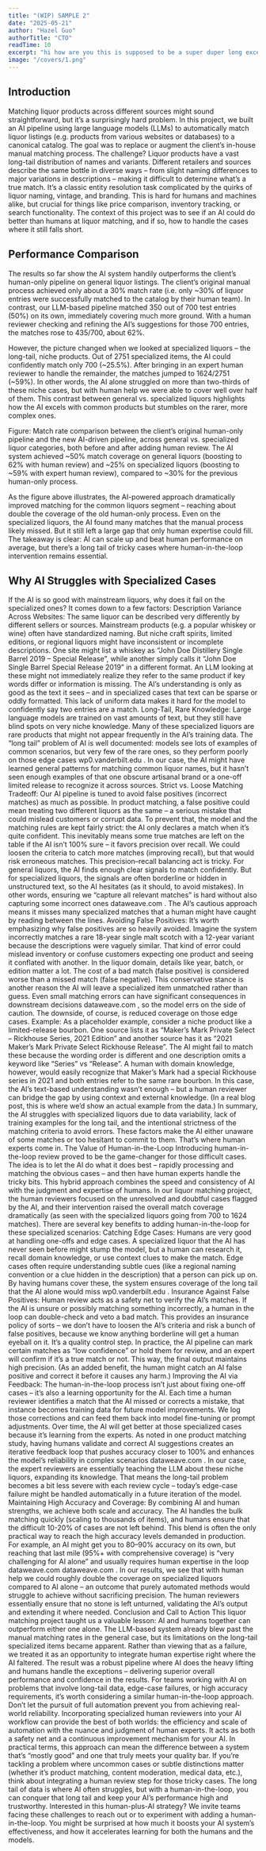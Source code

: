 ```yaml
---
title: "(WIP) SAMPLE 2"
date: "2025-05-21"
author: "Hazel Guo"
authorTitle: "CTO"
readTime: 10
excerpt: "hi how are you this is supposed to be a super duper long excerpt, hi how are you this is supposed to be a super duper long excerpt, hi how are you this is supposed to be a super duper long excerpt, hi how are you this is supposed to be a super duper long excerpt"
image: "/covers/1.png"
---
```


## Introduction

Matching liquor products across different sources might sound straightforward, but it’s a surprisingly hard problem. In this project, we built an AI pipeline using large language models (LLMs) to automatically match liquor listings (e.g. products from various websites or databases) to a canonical catalog. The goal was to replace or augment the client’s in-house manual matching process. The challenge? Liquor products have a vast long-tail distribution of names and variants. Different retailers and sources describe the same bottle in diverse ways – from slight naming differences to major variations in descriptions – making it difficult to determine what’s a true match. It’s a classic entity resolution task complicated by the quirks of liquor naming, vintage, and branding. This is hard for humans and machines alike, but crucial for things like price comparison, inventory tracking, or search functionality. The context of this project was to see if an AI could do better than humans at liquor matching, and if so, how to handle the cases where it still falls short.

## Performance Comparison

The results so far show the AI system handily outperforms the client’s human-only pipeline on general liquor listings. The client’s original manual process achieved only about a 30% match rate (i.e. only ~30% of liquor entries were successfully matched to the catalog by their human team). In contrast, our LLM-based pipeline matched 350 out of 700 test entries (50%) on its own, immediately covering much more ground. With a human reviewer checking and refining the AI’s suggestions for those 700 entries, the matches rose to 435/700, about 62%. 

However, the picture changed when we looked at specialized liquors – the long-tail, niche products. Out of 2751 specialized items, the AI could confidently match only 700 (~25.5%). After bringing in an expert human reviewer to handle the remainder, the matches jumped to 1624/2751 (~59%). In other words, the AI alone struggled on more than two-thirds of these niche cases, but with human help we were able to cover well over half of them. This contrast between general vs. specialized liquors highlights how the AI excels with common products but stumbles on the rarer, more complex ones. 

Figure: Match rate comparison between the client’s original human-only pipeline and the new AI-driven pipeline, across general vs. specialized liquor categories, both before and after adding human review. The AI system achieved ~50% match coverage on general liquors (boosting to 62% with human review) and ~25% on specialized liquors (boosting to ~59% with expert human review), compared to ~30% for the previous human-only process. 

As the figure above illustrates, the AI-powered approach dramatically improved matching for the common liquors segment – reaching about double the coverage of the old human-only process. Even on the specialized liquors, the AI found many matches that the manual process likely missed. But it still left a large gap that only human expertise could fill. The takeaway is clear: AI can scale up and beat human performance on average, but there’s a long tail of tricky cases where human-in-the-loop intervention remains essential.

## Why AI Struggles with Specialized Cases

If the AI is so good with mainstream liquors, why does it fail on the specialized ones? It comes down to a few factors:
Description Variance Across Websites: The same liquor can be described very differently by different sellers or sources. Mainstream products (e.g. a popular whiskey or wine) often have standardized naming. But niche craft spirits, limited editions, or regional liquors might have inconsistent or incomplete descriptions. One site might list a whiskey as “John Doe Distillery Single Barrel 2019 – Special Release”, while another simply calls it “John Doe Single Barrel Special Release 2019” in a different format. An LLM looking at these might not immediately realize they refer to the same product if key words differ or information is missing. The AI’s understanding is only as good as the text it sees – and in specialized cases that text can be sparse or oddly formatted. This lack of uniform data makes it hard for the model to confidently say two entries are a match.
Long-Tail, Rare Knowledge: Large language models are trained on vast amounts of text, but they still have blind spots on very niche knowledge. Many of these specialized liquors are rare products that might not appear frequently in the AI’s training data. The “long tail” problem of AI is well documented: models see lots of examples of common scenarios, but very few of the rare ones, so they perform poorly on those edge cases
wp0.vanderbilt.edu
. In our case, the AI might have learned general patterns for matching common liquor names, but it hasn’t seen enough examples of that one obscure artisanal brand or a one-off limited release to recognize it across sources.
Strict vs. Loose Matching Tradeoff: Our AI pipeline is tuned to avoid false positives (incorrect matches) as much as possible. In product matching, a false positive could mean treating two different liquors as the same – a serious mistake that could mislead customers or corrupt data. To prevent that, the model and the matching rules are kept fairly strict: the AI only declares a match when it’s quite confident. This inevitably means some true matches are left on the table if the AI isn’t 100% sure – it favors precision over recall. We could loosen the criteria to catch more matches (improving recall), but that would risk erroneous matches. This precision–recall balancing act is tricky. For general liquors, the AI finds enough clear signals to match confidently. But for specialized liquors, the signals are often borderline or hidden in unstructured text, so the AI hesitates (as it should, to avoid mistakes). In other words, ensuring we “capture all relevant matches” is hard without also capturing some incorrect ones
dataweave.com
. The AI’s cautious approach means it misses many specialized matches that a human might have caught by reading between the lines.
Avoiding False Positives: It’s worth emphasizing why false positives are so heavily avoided. Imagine the system incorrectly matches a rare 18-year single malt scotch with a 12-year variant because the descriptions were vaguely similar. That kind of error could mislead inventory or confuse customers expecting one product and seeing it conflated with another. In the liquor domain, details like year, batch, or edition matter a lot. The cost of a bad match (false positive) is considered worse than a missed match (false negative). This conservative stance is another reason the AI will leave a specialized item unmatched rather than guess. Even small matching errors can have significant consequences in downstream decisions
dataweave.com
, so the model errs on the side of caution. The downside, of course, is reduced coverage on those edge cases.
Example: As a placeholder example, consider a niche product like a limited-release bourbon. One source lists it as “Maker’s Mark Private Select – Rickhouse Series, 2021 Edition” and another source has it as “2021 Maker’s Mark Private Select Rickhouse Release”. The AI might fail to match these because the wording order is different and one description omits a keyword like “Series” vs “Release”. A human with domain knowledge, however, would easily recognize that Maker’s Mark had a special Rickhouse series in 2021 and both entries refer to the same rare bourbon. In this case, the AI’s text-based understanding wasn’t enough – but a human reviewer can bridge the gap by using context and external knowledge. (In a real blog post, this is where we’d show an actual example from the data.) In summary, the AI struggles with specialized liquors due to data variability, lack of training examples for the long tail, and the intentional strictness of the matching criteria to avoid errors. These factors make the AI either unaware of some matches or too hesitant to commit to them. That’s where human experts come in.
The Value of Human-in-the-Loop
Introducing human-in-the-loop review proved to be the game-changer for those difficult cases. The idea is to let the AI do what it does best – rapidly processing and matching the obvious cases – and then have human experts handle the tricky bits. This hybrid approach combines the speed and consistency of AI with the judgment and expertise of humans. In our liquor matching project, the human reviewers focused on the unresolved and doubtful cases flagged by the AI, and their intervention raised the overall match coverage dramatically (as seen with the specialized liquors going from 700 to 1624 matches). There are several key benefits to adding human-in-the-loop for these specialized scenarios:
Catching Edge Cases: Humans are very good at handling one-offs and edge cases. A specialized liquor that the AI has never seen before might stump the model, but a human can research it, recall domain knowledge, or use context clues to make the match. Edge cases often require understanding subtle cues (like a regional naming convention or a clue hidden in the description) that a person can pick up on. By having humans cover these, the system ensures coverage of the long tail that the AI alone would miss
wp0.vanderbilt.edu
.
Insurance Against False Positives: Human review acts as a safety net to verify the AI’s matches. If the AI is unsure or possibly matching something incorrectly, a human in the loop can double-check and veto a bad match. This provides an insurance policy of sorts – we don’t have to loosen the AI’s criteria and risk a bunch of false positives, because we know anything borderline will get a human eyeball on it. It’s a quality control step. In practice, the AI pipeline can mark certain matches as “low confidence” or hold them for review, and an expert will confirm if it’s a true match or not. This way, the final output maintains high precision. (As an added benefit, the human might catch an AI false positive and correct it before it causes any harm.)
Improving the AI via Feedback: The human-in-the-loop process isn’t just about fixing one-off cases – it’s also a learning opportunity for the AI. Each time a human reviewer identifies a match that the AI missed or corrects a mistake, that instance becomes training data for future model improvements. We log those corrections and can feed them back into model fine-tuning or prompt adjustments. Over time, the AI will get better at those specialized cases because it’s learning from the experts. As noted in one product matching study, having humans validate and correct AI suggestions creates an iterative feedback loop that pushes accuracy closer to 100% and enhances the model’s reliability in complex scenarios
dataweave.com
. In our case, the expert reviewers are essentially teaching the LLM about these niche liquors, expanding its knowledge. That means the long-tail problem becomes a bit less severe with each review cycle – today’s edge-case failure might be handled automatically in a future iteration of the model.
Maintaining High Accuracy and Coverage: By combining AI and human strengths, we achieve both scale and accuracy. The AI handles the bulk matching quickly (scaling to thousands of items), and humans ensure that the difficult 10-20% of cases are not left behind. This blend is often the only practical way to reach the high accuracy levels demanded in production. For example, an AI might get you to 80–90% accuracy on its own, but reaching that last mile (95%+ with comprehensive coverage) is “very challenging for AI alone” and usually requires human expertise in the loop
dataweave.com
dataweave.com
. In our results, we see that with human help we could roughly double the coverage on specialized liquors compared to AI alone – an outcome that purely automated methods would struggle to achieve without sacrificing precision. The human reviewers essentially ensure that no stone is left unturned, validating the AI’s output and extending it where needed.
Conclusion and Call to Action
This liquor matching project taught us a valuable lesson: AI and humans together can outperform either one alone. The LLM-based system already blew past the manual matching rates in the general case, but its limitations on the long-tail specialized items became apparent. Rather than viewing that as a failure, we treated it as an opportunity to integrate human expertise right where the AI faltered. The result was a robust pipeline where AI does the heavy lifting and humans handle the exceptions – delivering superior overall performance and confidence in the results. For teams working with AI on problems that involve long-tail data, edge-case failures, or high accuracy requirements, it’s worth considering a similar human-in-the-loop approach. Don’t let the pursuit of full automation prevent you from achieving real-world reliability. Incorporating specialized human reviewers into your AI workflow can provide the best of both worlds: the efficiency and scale of automation with the nuance and judgment of human experts. It acts as both a safety net and a continuous improvement mechanism for your AI. In practical terms, this approach can mean the difference between a system that’s “mostly good” and one that truly meets your quality bar. If you’re tackling a problem where uncommon cases or subtle distinctions matter (whether it’s product matching, content moderation, medical data, etc.), think about integrating a human review step for those tricky cases. The long tail of data is where AI often struggles, but with a human-in-the-loop, you can conquer that long tail and keep your AI’s performance high and trustworthy. Interested in this human-plus-AI strategy? We invite teams facing these challenges to reach out or to experiment with adding a human-in-the-loop. You might be surprised at how much it boosts your AI system’s effectiveness, and how it accelerates learning for both the humans and the models. 
